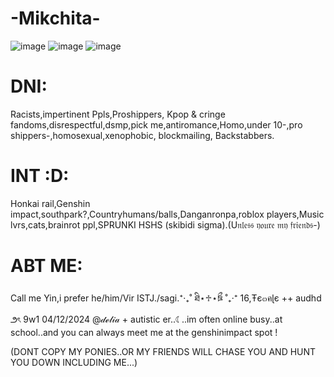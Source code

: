 # -Mikchita-
![image](https://github.com/user-attachments/assets/7de549c4-e399-47cd-85ca-484e0abb9b46)
![image](https://github.com/user-attachments/assets/378fdc1d-fd1a-47ea-b916-4a3e819e1660)
![image](https://github.com/user-attachments/assets/832fb782-1a59-44b3-91c2-969f467cf8a3)


# DNI:
Racists,impertinent Ppls,Proshippers, Kpop & cringe fandoms,disrespectful,dsmp,pick me,antiromance,Homo,under 10-,pro shippers-,homosexual,xenophobic, blockmailing, Backstabbers.
# INT :D: 
Honkai rail,Genshin impact,southpark?,Countryhumans/balls,Danganronpa,roblox players,Music lvrs,cats,brainrot ppl,SPRUNKI HSHS (skibidi sigma).(U𝔫𝔩𝔢𝔰𝔰 𝔶𝔬𝔲𝔯𝔢 𝔪𝔶 𝔣𝔯𝔦𝔢𝔫𝔡𝔰-)

# ABT ME: 
Call me Yin,i prefer he/him/Vir ISTJ./sagi.⁺‧₊˚ ཐི⋆♱⋆ཋྀ ˚₊‧⁺ 16,Ŧє๓คɭє ++ audhd ౨ৎ 9w1 04/12/2024 @𝒹ℯ𝓁𝒾𝒶 + autistic er..☾..im often online busy..at school..and you can always meet me at the genshinimpact spot !

(DONT COPY MY PONIES..OR MY FRIENDS WILL CHASE YOU AND HUNT YOU DOWN INCLUDING ME...)
